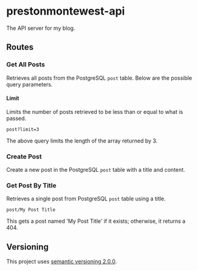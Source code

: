 # prestonmontewest-api

The API server for my blog.

## Routes

### Get All Posts

Retrieves all posts from the PostgreSQL `post` table. Below are the possible query parameters.

#### Limit

Limits the number of posts retrieved to be less than or equal to what is passed.

```
post?limit=3
```

The above query limits the length of the array returned by 3.

### Create Post

Create a new post in the PostgreSQL `post` table with a title and content.

### Get Post By Title

Retrieves a single post from PostgreSQL `post` table using a title.

```
post/My Post Title
```

This gets a post named 'My Post Title' if it exists; otherwise, it returns a 404.

## Versioning

This project uses [semantic versioning 2.0.0](https://semver.org/).
